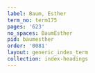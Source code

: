 ```yaml
---
label: Baum, Esther
term_no: term175
pages: '623'
no_spaces: BaumEsther
pid: baumesther
order: '0081'
layout: generic_index_term
collection: index-headings
---
```

